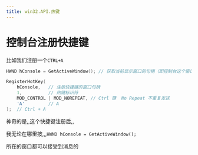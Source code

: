 ```yaml
---
title: win32.API.热键
---
```




# 控制台注册快捷键



比如我们注册一个`CTRL+A`

```c
HWND hConsole = GetActiveWindow(); // 获取当前显示窗口的句柄（即控制台这个窗口的句柄）

RegisterHotKey(
    hConsole,   // 注册快捷键的窗口句柄
    1,          // 热键标识符
    MOD_CONTROL | MOD_NOREPEAT, // Ctrl 键  No Repeat 不重复发送
    'A'         // A
);  // Ctrl + A
```



神奇的是,,这个快捷键注册后,,

我无论在哪里按,,,`HWND hConsole = GetActiveWindow(); `

所在的窗口都可以接受到消息的



